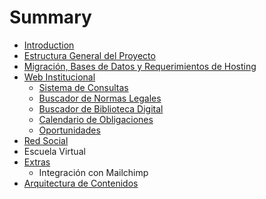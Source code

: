 # Summary

* [Introduction](README.md)
* [Estructura General del Proyecto](chapter1.md)
* [Migración, Bases de Datos y Requerimientos de Hosting](migracion-bases-de-datos-y-requerimientos-de-hosting.md)
* [Web Institucional](web-institucional.md)
  * [Sistema de Consultas](sistema-de-consultas.md)
  * [Buscador de Normas Legales](buscador-de-normas-legales.md)
  * [Buscador de Biblioteca Digital](buscador-de-biblioteca-digital.md)
  * [Calendario de Obligaciones](calendario-de-obligaciones.md)
  * [Oportunidades](oportunidades.md)
* [Red Social ](red-social.md)
* Escuela Virtual
* [Extras](extras.md)
  * Integración con Mailchimp
* [Arquitectura de Contenidos ](arquitectura-de-contenidos.md)

